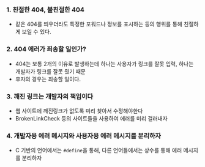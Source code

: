 ### 1. 친절한 404, 불친절한 404

- 같은 404를 띄우더라도 특정한 포워드나 정보를 표시하는 등의 행위를 통해 친절하게 보일 수 있다.

### 2. 404 에러가 죄송할 일인가?

- 404는 보통 2개의 이유로 발생하는데 하나는 사용자가 링크를 잘못 입력, 하나는 개발자가 링크를 잘못 줬기 때문
- 후자의 경우는 죄송할 일이다.

### 3. 깨진 링크는 개발자의 책임이다

- 웹 사이트에 깨진링크가 없도록 미리 찾아서 수정해야한다
- BrokenLinkCheck 등의 사이트들을 사용하여 에러를 미리 걸러내자

### 4. 개발자용 에러 메시지와 사용자용 에러 메시지를 분리하자

- C 기반의 언어에서는 `#define`을 통해, 다른 언어들에서는 상수를 통해 에러 메시지를 분리하자